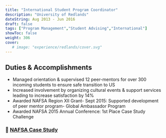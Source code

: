 ```yaml
---
title: "International Student Program Coordinator"
description: "University of Redlands"
dateString: Aug 2013 - Jun 2016
draft: false
tags: ["Program Management","Student Advising","International"]
showToc: false
weight: 306
cover:
   # image: "experience/redlands/cover.svg"
--- 
```


## Duties & Accomplishments
- Managed orientation & supervised 12 peer-mentors for over 300 incoming students to ensure safe transition to US
- Increased involvement by organizing cultural events & support services leading to increase satisfaction by 14%
- Awarded NAFSA Region XII Grant- Sept 2015: Supported development of peer mentor program- Global Ambassador Program
- Awarded NAFSA 2015 Annual Conference: 1st Place Case Study Challenge

### 🔗 [NAFSA Case Study](https://docs.google.com/presentation/d/1Lmyavn7geaxx1REtMVXlVhpYNZmlUruYkLemSEely0Q/edit?usp=sharing)